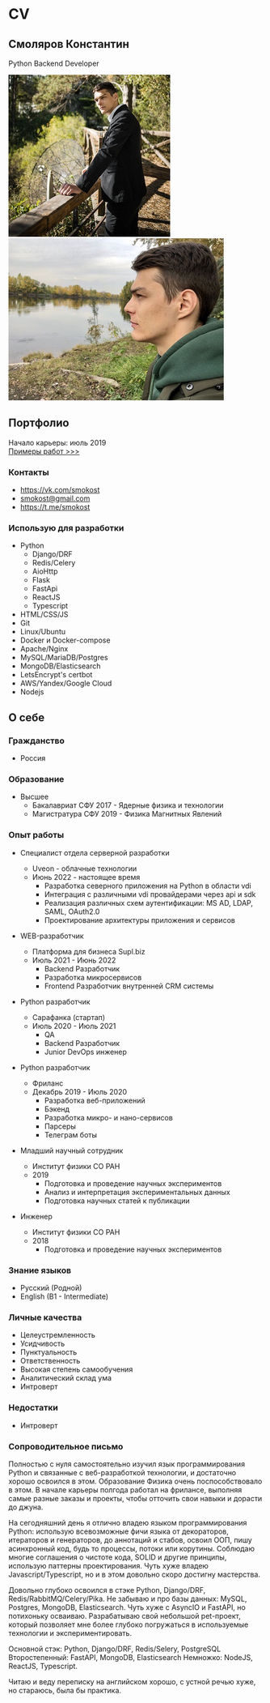 # CV

## Смоляров Константин
Python Backend Developer

<p>
<img src="/files/f1.jpg" alt="photo">
<img src="/files/f3.jpg" alt="photo">
</p>

## Портфолио
Начало карьеры: июль 2019  
[Примеры работ >>>](/portfolio)

### Контакты
* https://vk.com/smokost
* smokost@gmail.com
* https://t.me/smokost

### Использую для разработки

* Python
    * Django/DRF
    * Redis/Celery
    * AioHttp
    * Flask
    * FastApi
    * ReactJS
    * Typescript
* HTML/CSS/JS
* Git
* Linux/Ubuntu
* Docker и Docker-compose
* Apache/Nginx
* MySQL/MariaDB/Postgres
* MongoDB/Elasticsearch
* LetsEncrypt's certbot
* AWS/Yandex/Google Cloud
* Nodejs

## О себе

### Гражданство 

* Россия

### Образование 

* Высшее  
    * Бакалавриат СФУ 2017 - Ядерные физика и технологии
    * Магистратура СФУ 2019 - Физика Магнитных Явлений

### Опыт работы

* Специалист отдела серверной разработки 
    * Uveon - облачные технологии
    * Июнь 2022 - настоящее время
        * Разработка северного приложения на Python в области vdi
        * Интеграция с различными vdi провайдерами через api и sdk
        * Реализация различных схем аутентификации: MS AD, LDAP, SAML, OAuth2.0
        * Проектирование архитектуры приложения и сервисов

* WEB-разработчик
    * Платформа для бизнеса Supl.biz
    * Июль 2021 - Июнь 2022
        * Backend Разработчик
        * Разработка микросервисов
        * Frontend Разработчик внутренней CRM системы
    
* Python разработчик 
    * Сарафанка (стартап)
    * Июль 2020 - Июль 2021
        * QA
        * Backend Разработчик
        * Junior DevOps инженер
    
* Python разработчик 
    * Фриланс  
    * Декабрь 2019 - Июль 2020
        * Разработка веб-приложений
        * Бэкенд
        * Разработка микро- и нано-сервисов
        * Парсеры
        * Телеграм боты
    
* Младший научный сотрудник
    * Институт физики СО РАН
    * 2019
        * Подготовка и проведение научных экспериментов
        * Анализ и интерпретация экспериментальных данных
        * Подготовка научных статей к публикации

* Инженер
    * Институт физики СО РАН
    * 2018
        * Подготовка и проведение научных экспериментов

### Знание языков

* Русский (Родной)
* English (B1 - Intermediate)

### Личные качества

* Целеустремленность
* Усидчивость
* Пунктуальность
* Ответственность
* Высокая степень самообучения
* Аналитический склад ума
* Интроверт

### Недостатки

* Интроверт


### Сопроводительное письмо

Полностью с нуля самостоятельно изучил язык программирования Python и связанные с веб-разработкой технологии, и достаточно хорошо освоился в этом. Образование Физика очень поспособствовало в этом. В начале карьеры полгода работал на фрилансе, выполняя самые разные заказы и проекты, чтобы отточить свои навыки и дорасти до джуна.

На сегодняшний день я отлично владею языком программирования Python: использую всевозможные фичи языка от декораторов, итераторов и генераторов, до аннотаций и стабов, освоил ООП, пишу асинхронный код, будь то процессы, потоки или корутины. Соблюдаю многие соглашения о чистоте кода, SOLID и другие принципы, использую паттерны проектирования. Чуть хуже владею Javascript/Typescript, но и в этом довольно скоро достигну мастерства.

Довольно глубоко освоился в стэке Python, Django/DRF, Redis/RabbitMQ/Celery/Pika. Не забываю и про базы данных: MySQL, Postgres, MongoDB, Elasticsearch. Чуть хуже с AsyncIO и FastAPI, но потихоньку осваиваю. Разрабатываю свой небольшой pet-проект, который позволяет мне более глубоко погружаться в используемые технологии и экспериментировать.

Основной стэк: Python, Django/DRF, Redis/Selery, PostgreSQL Второстепенный: FastAPI, MongoDB, Elasticsearch Немножко: NodeJS, ReactJS, Typescript.

Читаю и веду переписку на английском хорошо, с устной речью хуже, но стараюсь, была бы практика.
 
